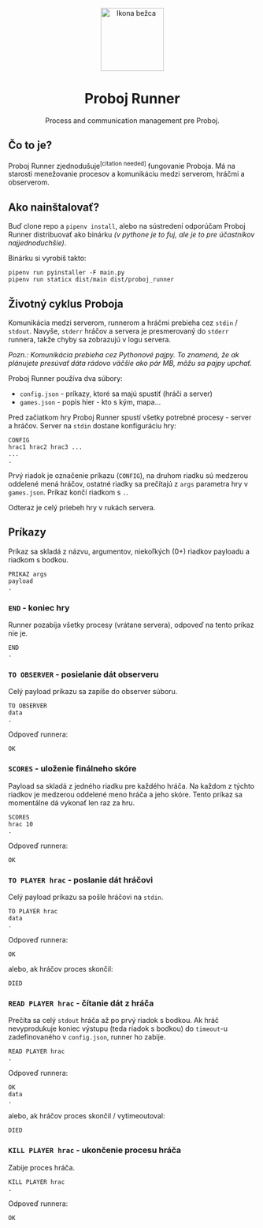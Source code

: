 <p align="center">
    <img src="https://i.imgur.com/w2EFlUe.png" width="128px" height="128px" alt="Ikona bežca"/>
    <h1 align="center">Proboj Runner</h1>
	<p align="center">Process and communication management pre Proboj.</p>
</p>

## Čo to je?

Proboj Runner zjednodušuje<sup>[citation needed]</sup> fungovanie Proboja. Má na starosti menežovanie
procesov a komunikáciu medzi serverom, hráčmi a observerom.

## Ako nainštalovať?

Buď clone repo a `pipenv install`, alebo na sústredení odporúčam Proboj Runner distribuovať ako
binárku *(v pythone je to fuj, ale je to pre účastníkov najjednoduchšie)*.

Binárku si vyrobíš takto:

```
pipenv run pyinstaller -F main.py
pipenv run staticx dist/main dist/proboj_runner
```

## Životný cyklus Proboja

Komunikácia medzi serverom, runnerom a hráčmi prebieha cez `stdin` / `stdout`.
Navyše, `stderr` hráčov a servera je presmerovaný do `stderr` runnera, takže chyby sa zobrazujú
v logu servera.

*Pozn.: Komunikácia prebieha cez Pythonové pajpy. To znamená, že ak plánujete presúvať dáta rádovo
väčšie ako pár MB, môžu sa pajpy upchať.*

Proboj Runner používa dva súbory:
- `config.json` - príkazy, ktoré sa majú spustiť (hráči a server)
- `games.json` - popis hier - kto s kým, mapa...

Pred začiatkom hry Proboj Runner spustí všetky potrebné procesy - server a hráčov.
Server na `stdin` dostane konfiguráciu hry:

```
CONFIG
hrac1 hrac2 hrac3 ...
...
.
```

Prvý riadok je označenie príkazu (`CONFIG`), na druhom riadku sú medzerou oddelené mená hráčov,
ostatné riadky sa prečítajú z `args` parametra hry v `games.json`. Príkaz končí riadkom s `.`.

Odteraz je celý priebeh hry v rukách servera.

## Príkazy

Príkaz sa skladá z názvu, argumentov, niekoľkých (0+) riadkov payloadu a riadkom s bodkou.

```
PRIKAZ args
payload
.
```

### `END` - koniec hry

Runner pozabíja všetky procesy (vrátane servera), odpoveď na tento príkaz nie je.

```
END
.
```

### `TO OBSERVER` - posielanie dát observeru

Celý payload príkazu sa zapíše do observer súboru.

```
TO OBSERVER
data
.
```

Odpoveď runnera:

```
OK
```

### `SCORES` - uloženie finálneho skóre

Payload sa skladá z jedného riadku pre každého hráča. Na každom z týchto riadkov je medzerou oddelené
meno hráča a jeho skóre. Tento príkaz sa momentálne dá vykonať len raz za hru.

```
SCORES
hrac 10
.
```

Odpoveď runnera:

```
OK
```

### `TO PLAYER hrac` - poslanie dát hráčovi

Celý payload príkazu sa pošle hráčovi na `stdin`.

```
TO PLAYER hrac
data
.
```

Odpoveď runnera:

```
OK
```

alebo, ak hráčov proces skončil:

```
DIED
```

### `READ PLAYER hrac` - čítanie dát z hráča

Prečíta sa celý `stdout` hráča až po prvý riadok s bodkou. Ak hráč nevyprodukuje koniec
výstupu (teda riadok s bodkou) do `timeout`-u zadefinovaného v `config.json`, runner ho zabije.

```
READ PLAYER hrac
.
```

Odpoveď runnera:

```
OK
data
.
```

alebo, ak hráčov proces skončil / vytimeoutoval:

```
DIED
```

### `KILL PLAYER hrac` - ukončenie procesu hráča

Zabije proces hráča.

```
KILL PLAYER hrac
.
```

Odpoveď runnera:

```
OK
```
